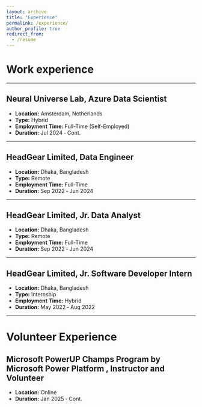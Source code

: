 ```yaml
---
layout: archive
title: "Experience"
permalink: /experience/
author_profile: true
redirect_from:
  - /resume
---
```

Work experience
======

---
## Neural Universe Lab, Azure Data Scientist 
- **Location:** Amsterdam, Netherlands
- **Type:** Hybrid
- **Employment Time:** Full-Time (Self-Employed)
- **Duration:** Jul 2024 ‑ Cont.

---
## HeadGear Limited, Data Engineer    
- **Location:** Dhaka, Bangladesh    
- **Type:** Remote    
- **Employment Time:** Full-Time  
- **Duration:** Sep 2022 ‑ Jun 2024  

---
## HeadGear Limited, Jr. Data Analyst
- **Location:** Dhaka, Bangladesh
- **Type:** Remote
- **Employment Time:** Full-Time
- **Duration:** Sep 2022 ‑ Jun 2024

---
## HeadGear Limited, Jr. Software Developer Intern
- **Location:** Dhaka, Bangladesh
- **Type:** Internship
- **Employment Time:** Hybrid
- **Duration:** May 2022 ‑ Aug 2022


---
# Volunteer Experience
## Microsoft PowerUP Champs Program by Microsoft Power Platform , Instructor and Volunteer
- **Location:** Online
- **Duration:** Jan 2025 ‑ Cont.
